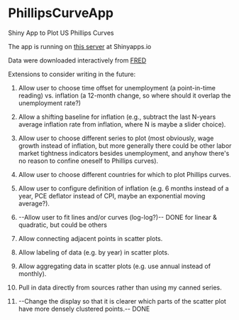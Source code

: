 # PhillipsCurveApp
Shiny App to Plot US Phillips Curves

The app is running on [this server](https://harless.shinyapps.io/PhillipsCurveApp/) at Shinyapps.io

Data were downloaded interactively from [FRED](https://fred.stlouisfed.org/)

Extensions to consider writing in the future:

1. Allow user to choose time offset for unemployment (a point-in-time reading) vs.
inflation (a 12-month change, so where should it overlap the unemployment rate?)

2. Allow a shifting baseline for inflation (e.g., subtract the last N-years average
inflation rate from inflation, where N is maybe a slider choice).

3. Allow user to choose different series to plot (most obviously, wage growth instead of
inflation, but more generally there could be other labor market tightness indicators
besides unemployment, and anyhow there's no reason to confine oneself to Phillips curves).

4. Allow user to choose different countries for which to plot Phillips curves.

5. Allow user to configure definition of inflation (e.g. 6 months instead of a year,
PCE deflator instead of CPI, maybe an exponential moving average?).

6. --Allow user to fit lines and/or curves (log-log?)-- DONE for linear & quadratic, but could be others

7. Allow connecting adjacent points in scatter plots.

8. Allow labeling of data (e.g. by year) in scatter plots.

9. Allow aggregating data in scatter plots (e.g. use annual instead of monthly).

10. Pull in data directly from sources rather than using my canned series.

11. --Change the display so that it is clearer which parts of the scatter plot have more densely clustered points.-- DONE
